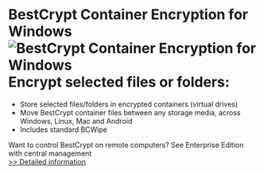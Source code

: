 # BestCrypt Container Encryption for Windows<br />![BestCrypt Container Encryption for Windows](https://mycommerce.akamaized.net/api/pimages/P300808779/BIG/300808779.PNG)<br />Encrypt selected files or folders:
- Store selected files/folders in encrypted containers (virtual drives)
- Move BestCrypt container files between any storage media, across Windows, Linux, Mac and Android
- Includes standard BCWipe

Want to control BestCrypt on remote computers?
See Enterprise Edition with central management<br />[>> Detailed information](https://secure.shareit.com/shareit/product.html?productid=300808779&affiliateid=200057808)